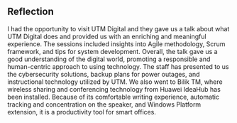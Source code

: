 ## Reflection
I had the opportunity to visit UTM Digital and they gave us a talk about what UTM Digital does and provided us with an enriching and meaningful experience. The sessions included insights into Agile methodology, Scrum framework, and tips for system development. Overall, the talk gave us a good understanding of the digital world, promoting a responsible and human-centric approach to using technology. The staff has presented to us the cybersecurity solutions, backup plans for power outages, and instructional technology utilized by UTM. We also went to Bilik TM, where wireless sharing and conferencing technology from Huawei IdeaHub has been installed. Because of its comfortable writing experience, automatic tracking and concentration on the speaker, and Windows Platform extension, it is a productivity tool for smart offices.

